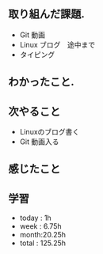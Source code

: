 ## 取り組んだ課題. 
+ Git 動画
+ Linux ブログ　途中まで
+ タイピング
## わかったこと.

 ## 次やること 　
+ Linuxのブログ書く 
 + Git 動画入る
## 感じたこと

## 学習
+ today : 1h 
+ week : 6.75h
+ month:20.25h
+ total : 125.25h